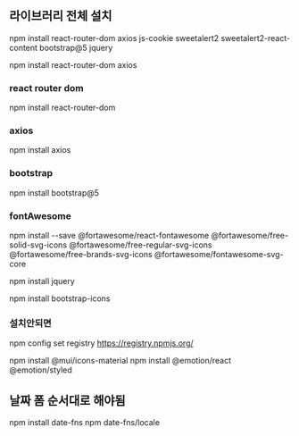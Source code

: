 ## 라이브러리 전체 설치
npm install react-router-dom axios js-cookie sweetalert2 sweetalert2-react-content bootstrap@5 jquery

npm install react-router-dom axios

### react router dom
npm install react-router-dom

### axios
npm install axios

### bootstrap
npm install bootstrap@5

### fontAwesome
npm install --save @fortawesome/react-fontawesome @fortawesome/free-solid-svg-icons @fortawesome/free-regular-svg-icons @fortawesome/free-brands-svg-icons @fortawesome/fontawesome-svg-core

npm install jquery

npm install bootstrap-icons

### 설치안되면
npm config set registry https://registry.npmjs.org/

npm install @mui/icons-material
npm install @emotion/react @emotion/styled

## 날짜 폼 순서대로 해야됨
npm install date-fns 
npm date-fns/locale